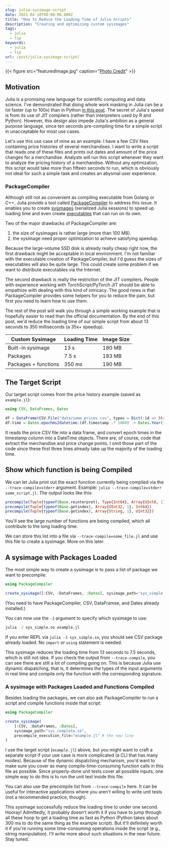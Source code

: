 ```yaml
---
slug: julia-sysimage-script
date: 2021-04-18T00:00:00.000Z
title: "How to Reduce the Loading Time of Julia Scripts"
description: "Creating and optimizing custom sysimages"
tags:
  - julia
  - tip
keywords:
  - julia
  - tip
url: /post/julia-sysimage-script/
---
```


{{< figure src="featuredImage.jpg" caption="[Photo Credit](https://pixabay.com/photos/dog-attention-mixed-breed-dog-6082017/)" >}}

## Motivation

Julia is a promising new language for scientific computing and data science. I've demonstrated that doing whole work masking in Julia can be a lot faster (up to 100x) than in Python [in this post](/post/julia-whole-word-masking/). The secret of Julia's speed is from its use of JIT compilers (rather than interpreters used by R and Python). However, this design also impede Julia's ambition as a general purpose language, since ten seconds pre-compiling time for a simple script in unacceptable for most use cases.

Let's use this use case of mine as an example: I have a few CSV files containing price histories of several merchandises. I want to write a script that reads one of these files and prints out dates and amount of the price changes for a merchandise. Analysts will run this script whenever they want to analyze the pricing history of a merchandise. Without any optimization, this script would take more than fifteen seconds to run, which is obviously not ideal for such a simple task and creates an abysmal user experience.

### PackageCompiler

Although still not as convenient as compiling executable from Golang or C++, Julia provide a tool called [PackageCompiler](https://julialang.github.io/PackageCompiler.jl/dev/) to address this issue. It enables you to create [sysimages](https://julialang.github.io/PackageCompiler.jl/dev/sysimages/) (serialized Julia sessions) to speed up loading time and even create [executables](https://julialang.github.io/PackageCompiler.jl/dev/apps/) that can run on its own.

Two of the major drawbacks of PackageCompiler are:

1. the size of sysimages is rather large (more than 100 MB).
2. the sysimage need proper optimization to achieve satisfying speedup.

Because the large-volume SSD disk is already really cheap right now, the first drawback might be acceptable in local environment. I'm not familiar with the executable creation of PackageCompiler, but I'd guess the sizes of executables will also be quite large. This could create some problem if we want to distribute executables via the Internet.

The second drawback is really the restriction of the JIT compilers. People with experience working with TorchScript/PyTorch JIT should be able to empathize with dealing with this kind of intricacy. The good news is that PackageCompiler provides some helpers for you to reduce the pain, but first you need to learn how to use them.

The rest of the post will walk you through a simple working example that is hopefully easier to read than the official documentation. By the end of this post, we'd reduce the loading time of our simple script from about 13 seconds to 350 milliseconds (a 35x+ speedup).

| Custom Sysimage      | Loading Time | Image Size |
| -------------------- | ------------ | ---------- |
| Built-in sysimage    | 13 s         | 180 MB     |
| Packages             | 7.5 s        | 183 MB     |
| Packages + functions | 350 ms       | 190 MB     |

## The Target Script

Our target script comes from the price history example (saved as `example.jl`):

```julia
using CSV, DataFrames, Dates

df = DataFrame(CSV.File("data/some_prices.csv", types = Dict(:id => String)))
df.time = Dates.epochms2datetime.(df.timestamp .* 1000) .+ Dates.Year(1970) .+ Dates.Hour(8)
```

It reads the price CSV file into a data frame, and convert epoch times in the timestamp column into a DateTime objects. There are, of course, code that extract the merchandise and price change points. I omit those part of the code since these first three lines already take up the majority of the loading time.

## Show which function is being Compiled

We can let Julia print out the exact function currently being compiled via the `--trace-compile=stderr` argument. Example: `julia --trace-compile=stderr some_script.jl`. The output looks like this:

```julia
precompile(Tuple{typeof(Base.reinterpret), Type{Int64}, Array{UInt8, 1}})
precompile(Tuple{typeof(Base.getindex), Array{UInt32, 1}, Int64})
precompile(Tuple{typeof(Base.getindex), Array{String, 1}, UInt32})
```

You'll see the large number of functions are being compiled, which all contribute to the long loading time.

We can store this list into a file via `--trace-compile=some_file.jl` and use this file to create a sysimage. More on this later.

## A sysimage with Packages Loaded

The most simple way to create a sysimage is to pass a list of package we want to precompile:

```julia
using PackageCompiler

create_sysimage([:CSV, :DataFrames, :Dates], sysimage_path="sys_simple.so")
```

(You need to have PackageCompiler, CSV, DataFramse, and Dates already installed.)

You can now use the `-J` argument to specify which sysimage to use:

```bash
julia -J sys_simple.so example.jl
```

If you enter REPL via `julia -J sys_simple.so`, you should see CSV package already loaded. No `import` or `using` statement is needed.

This sysimage reduces the loading time from 13 seconds to 7.5 seconds, which is still not idea. If you check the output from `--trace-compile`, you can see there are still a lot of compiling going on. This is because Julia use dynamic dispatching, that is, it determines the types of the input arguments in real time and compile only the function with the corresponding signature.

### A sysimage with Packages Loaded and Functions Compiled

Besides loading the packages, we can also ask PackageCompiler to run a script and compile functions inside that script:

```julia
using PackageCompiler

create_sysimage(
    [:CSV, :DataFrames, :Dates],
    sysimage_path="sys_complete.so",
    precompile_execution_file="example.jl" # the new line
)
```

I use the target script (`example.jl`) above, but you might want to craft a separate script if your use case is more complicated (a CLI that has many modes). Because of the dynamic dispatching mechanism, you'd want to make sure you cover as many compile-time-consuming function calls in this file as possible. Since properly-done unit tests cover all possible inputs, one simple way to do this is to run the unit test inside this file.

You can also use the precompile list from `--trace-compile` here. It can be useful for interactive applications where you aren't willing to write unit tests (not a recommended practice, though).

This sysimage successfully reduce the loading time to under one second. Hooray! Admittedly, it probably doesn't worth it if you have to jump through all these hoop to get a loading time as fast as Python (Python takes about 300 ms to do the same thing as the example script). But it'll definitely worth it if you're running some time-consuming operations inside the script (e.g., string manipulation). I'll write more about such situations in the near future. Stay tuned.
